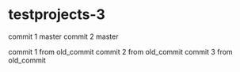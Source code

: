 # testprojects-3

commit 1  master
commit 2 master

commit 1 from old_commit
commit 2 from old_commit
commit 3 from old_commit
